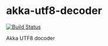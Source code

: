 # akka-utf8-decoder

[![Build Status](https://travis-ci.org/tkawachi/akka-utf8-decoder.svg?branch=master)](https://travis-ci.org/tkawachi/akka-utf8-decoder)

Akka UTF8 docoder
